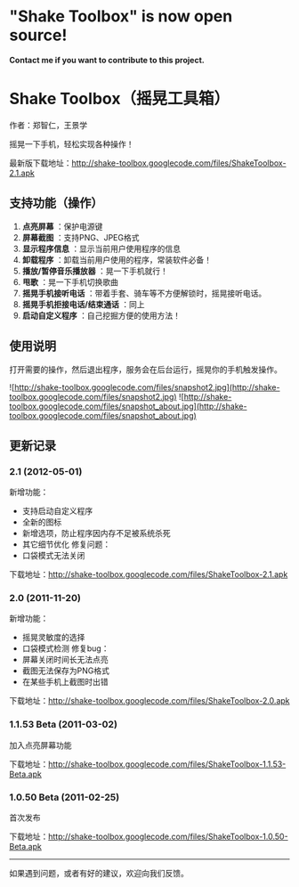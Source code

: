 # **"Shake Toolbox" is now open source!** #

**Contact me if you want to contribute to this project.**

# Shake Toolbox（摇晃工具箱） #
作者：郑智仁，王景学

摇晃一下手机，轻松实现各种操作！

最新版下载地址：http://shake-toolbox.googlecode.com/files/ShakeToolbox-2.1.apk


## 支持功能（操作） ##
  1. **点亮屏幕** ：保护电源键
  1. **屏幕截图** ：支持PNG、JPEG格式
  1. **显示程序信息** ：显示当前用户使用程序的信息
  1. **卸载程序** ：卸载当前用户使用的程序，常装软件必备！
  1. **播放/暂停音乐播放器** ：晃一下手机就行！
  1. **甩歌** ：晃一下手机切换歌曲
  1. **摇晃手机接听电话** ：带着手套、骑车等不方便解锁时，摇晃接听电话。
  1. **摇晃手机拒接电话/结束通话** ：同上
  1. **启动自定义程序** ：自己挖掘方便的使用方法！

## 使用说明 ##
打开需要的操作，然后退出程序，服务会在后台运行，摇晃你的手机触发操作。



![http://shake-toolbox.googlecode.com/files/snapshot2.jpg](http://shake-toolbox.googlecode.com/files/snapshot2.jpg)
![http://shake-toolbox.googlecode.com/files/snapshot_about.jpg](http://shake-toolbox.googlecode.com/files/snapshot_about.jpg)
## 更新记录 ##
### 2.1 (2012-05-01) ###
新增功能：
  * 支持启动自定义程序
  * 全新的图标
  * 新增选项，防止程序因内存不足被系统杀死
  * 其它细节优化
修复问题：
  * 口袋模式无法关闭

下载地址：http://shake-toolbox.googlecode.com/files/ShakeToolbox-2.1.apk


### 2.0 (2011-11-20) ###
新增功能：
  * 摇晃灵敏度的选择
  * 口袋模式检测
修复bug：
  * 屏幕关闭时间长无法点亮
  * 截图无法保存为PNG格式
  * 在某些手机上截图时出错

下载地址：http://shake-toolbox.googlecode.com/files/ShakeToolbox-2.0.apk

### 1.1.53 Beta (2011-03-02) ###
加入点亮屏幕功能

下载地址：http://shake-toolbox.googlecode.com/files/ShakeToolbox-1.1.53-Beta.apk

### 1.0.50 Beta (2011-02-25) ###
首次发布

下载地址：http://shake-toolbox.googlecode.com/files/ShakeToolbox-1.0.50-Beta.apk



---

如果遇到问题，或者有好的建议，欢迎向我们反馈。